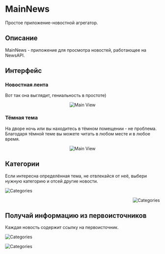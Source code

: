 # MainNews

Простое приложение-новостной агрегатор.

## Описание

MainNews - приложение для просмотра новостей, работающее на NewsAPI.

## Интерфейс

### Новостная лента

Вот так она выглядит, гениальность в простоте)

<p align="center"><img src="https://github.com/Baibulatov-ar/flutter_1/blob/master/screenshots/mainPage.png?raw=true" alt="Main View"></p>

### Тёмная тема

На дворе ночь или вы находитесь в тёмном помещении - не проблема. Благодаря тёмной теме вы можете читать в любом месте и в любое время.

<p align="center"><img src="https://github.com/Baibulatov-ar/flutter_1/blob/master/screenshots/darkTheme.png?raw=true" alt="Main View"></p>

## Категории

Если интересна определённая тема, не отвлекайся от неё, выбери нужную категорию и отсей другие новости.

<p align="left"><img src="https://github.com/Baibulatov-ar/flutter_1/blob/master/screenshots/sportsCategory.png?raw=true" alt="Categories"></p>
<p align="right"><img src="https://github.com/Baibulatov-ar/flutter_1/blob/master/screenshots/technologyCategory.png?raw=true" alt="Categories"></p>

## Получай информацию из первоисточников

Каждая новость содержит ссылку на первоисточник.

<p align="left"><img src="https://github.com/Baibulatov-ar/flutter_1/blob/master/screenshots/article.png?raw=true" alt="Categories"></p>
<p align="left"><img src="https://github.com/Baibulatov-ar/flutter_1/blob/master/screenshots/articleDark.png?raw=true" alt="Categories"></p>
